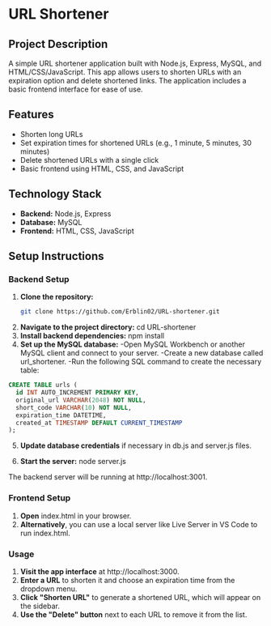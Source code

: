 # URL Shortener

## Project Description
A simple URL shortener application built with Node.js, Express, MySQL, and HTML/CSS/JavaScript. This app allows users to shorten URLs with an expiration option and delete shortened links. The application includes a basic frontend interface for ease of use.

## Features
- Shorten long URLs
- Set expiration times for shortened URLs (e.g., 1 minute, 5 minutes, 30 minutes)
- Delete shortened URLs with a single click
- Basic frontend using HTML, CSS, and JavaScript

## Technology Stack
- **Backend:** Node.js, Express
- **Database:** MySQL
- **Frontend:** HTML, CSS, JavaScript

## Setup Instructions

### Backend Setup
1. **Clone the repository:**
   ```bash
   git clone https://github.com/Erblin02/URL-shortener.git
2. **Navigate to the project directory:**
  cd URL-shortener
3. **Install backend dependencies:**
  npm install
4. **Set up the MySQL database:**
-Open MySQL Workbench or another MySQL client and connect to your server.
-Create a new database called url_shortener.
-Run the following SQL command to create the necessary table:
```sql 
CREATE TABLE urls (
  id INT AUTO_INCREMENT PRIMARY KEY,
  original_url VARCHAR(2048) NOT NULL,
  short_code VARCHAR(10) NOT NULL,
  expiration_time DATETIME,
  created_at TIMESTAMP DEFAULT CURRENT_TIMESTAMP
);
```
5. **Update database credentials**
 if necessary in db.js and server.js files.

6. **Start the server:**
   node server.js

The backend server will be running at http://localhost:3001.
 
### Frontend Setup
1. **Open** index.html in your browser.
2. **Alternatively**, you can use a local server like Live Server in VS Code to run index.html.

### Usage
1. **Visit the app interface** at http://localhost:3000.
2. **Enter a URL** to shorten it and choose an expiration time from the dropdown menu.
3. **Click "Shorten URL"** to generate a shortened URL, which will appear on the sidebar.
4. **Use the "Delete" button** next to each URL to remove it from the list.
